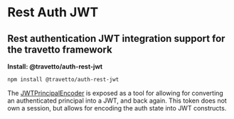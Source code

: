 <!-- This file was generated by @travetto/doc and should not be modified directly -->
<!-- Please modify https://github.com/travetto/travetto/tree/main/module/auth-rest-jwt/DOC.ts and execute "npx trv doc" to rebuild -->
# Rest Auth JWT
## Rest authentication JWT integration support for the travetto framework

**Install: @travetto/auth-rest-jwt**
```bash
npm install @travetto/auth-rest-jwt
```

The [JWTPrincipalEncoder](https://github.com/travetto/travetto/tree/main/module/auth-rest-jwt/src/principal-encoder.ts#L30) is exposed as a tool for allowing for converting an authenticated principal into a JWT, and back again.  This token does not own a session, but allows for encoding the auth state into JWT constructs.
